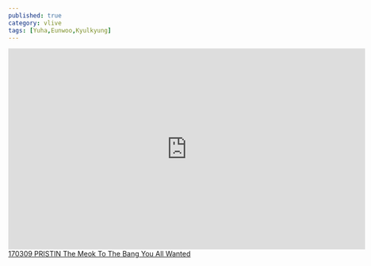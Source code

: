 ```yaml
---
published: true
category: vlive
tags: [Yuha,Eunwoo,Kyulkyung]
---
```

<iframe src="http://www.vlive.tv/embed/24651" frameborder="no" scrolling="no" marginwidth="0" marginheight="0" WIDTH="720" HEIGHT="405" allowfullscreen></iframe><br /><a href="" target="_blank">170309 PRISTIN The Meok To The Bang You All Wanted</a>